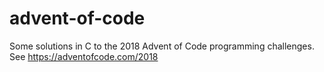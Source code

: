 # advent-of-code
Some solutions in C to the 2018 Advent of Code programming challenges.
See https://adventofcode.com/2018
